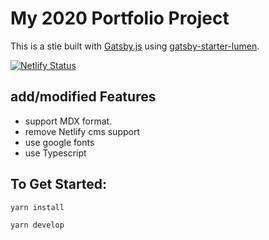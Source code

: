 # My 2020 Portfolio Project

This is a stie built with [Gatsby.js](https://www.gatsbyjs.org/) using [gatsby-starter-lumen](https://github.com/alxshelepenok/gatsby-starter-lumen).

[![Netlify Status](https://api.netlify.com/api/v1/badges/2be54f54-6f10-493e-afd4-fc8ed1023eed/deploy-status)](https://app.netlify.com/sites/kelvin-portfolio/deploys)

## add/modified Features

- support MDX format.
- remove Netlify cms support
- use google fonts
- use Typescript

## To Get Started:

```bash
yarn install

yarn develop
```
